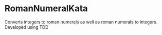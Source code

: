 # RomanNumeralKata
Converts integers to roman numerals as well as roman numerals to integers.  Developed using TDD
